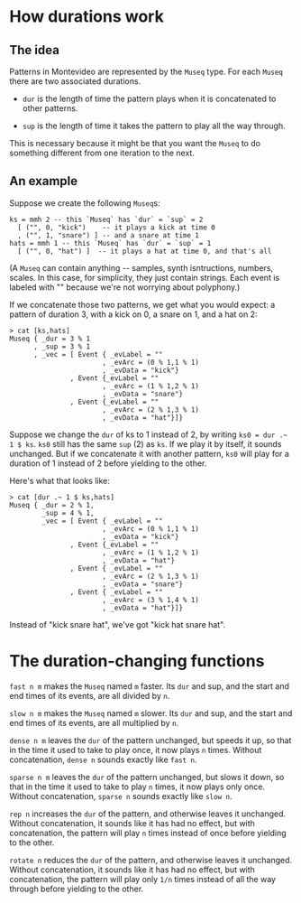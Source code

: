 # How durations work

## The idea

Patterns in Montevideo are represented by the `Museq` type. 
For each `Museq` there are two associated durations.

* `dur` is the length of time the pattern plays when it is concatenated to other patterns.

* `sup` is the length of time it takes the pattern to play all the way through.

This is necessary because it might be that you want the `Museq` to do something different from one iteration to the next.


## An example

Suppose we create the following `Museq`s:

```
ks = mmh 2 -- this `Museq` has `dur` = `sup` = 2
  [ ("", 0, "kick")    -- it plays a kick at time 0
  , ("", 1, "snare") ] -- and a snare at time 1
hats = mmh 1 -- this `Museq` has `dur` = `sup` = 1
  [ ("", 0, "hat") ]  -- it plays a hat at time 0, and that's all
```

(A `Museq` can contain anything -- samples, synth isntructions, numbers, scales. In this case, for simplicity, they just contain strings. Each event is labeled with "" because we're not worrying about polyphony.)

If we concatenate those two patterns, we get what you would expect: a pattern of duration 3, with a kick on 0, a snare on 1, and a hat on 2:

```
> cat [ks,hats]
Museq { _dur = 3 % 1
      , _sup = 3 % 1
      , _vec = [ Event { _evLabel = ""
                       , _evArc = (0 % 1,1 % 1)
                       , _evData = "kick"}
               , Event {_evLabel = ""
                       , _evArc = (1 % 1,2 % 1)
                       , _evData = "snare"}
               , Event {_evLabel = ""
                       , _evArc = (2 % 1,3 % 1)
                       , _evData = "hat"}]}
```


Suppose we change the `dur` of ks to 1 instead of 2, 
by writing `ks0 = dur .~ 1 $ ks`. 
`ks0` still has the same `sup` (2) as `ks`.
If we play it by itself, it sounds unchanged.
But if we concatenate it with another pattern,
`ks0` will play for a duration of 1 instead of 2 before yielding to the other.

Here's what that looks like:
```
> cat [dur .~ 1 $ ks,hats]
Museq { _dur = 2 % 1,
        _sup = 4 % 1,
        _vec = [ Event { _evLabel = ""
                       , _evArc = (0 % 1,1 % 1)
                       , _evData = "kick"}
               , Event {_evLabel = ""
                       , _evArc = (1 % 1,2 % 1)
                       , _evData = "hat"}
               , Event { _evLabel = ""
                       , _evArc = (2 % 1,3 % 1)
                       , _evData = "snare"}
               , Event { _evLabel = ""
                       , _evArc = (3 % 1,4 % 1)
                       , _evData = "hat"}]}
```

Instead of "kick snare hat", we've got "kick hat snare hat".


# The duration-changing functions

`fast n m` makes the `Museq` named `m` faster. Its `dur` and sup, and the start and end times of its events, are all divided by `n`.

`slow n m` makes the `Museq` named `m` slower. Its `dur` and sup, and the start and end times of its events, are all multiplied by `n`.

`dense n m` leaves the `dur` of the pattern unchanged, but speeds it up, so that in the time it used to take to play once, it now plays `n` times. Without concatenation, `dense n` sounds exactly like `fast n`.

`sparse n m` leaves the `dur` of the pattern unchanged, but slows it down, so that in the time it used to take to play `n` times, it now plays only once. Without concatenation, `sparse n` sounds exactly like `slow n`.

`rep n` increases the `dur` of the pattern, and otherwise leaves it unchanged. Without concatenation, it sounds like it has had no effect, but with concatenation, the pattern will play `n` times instead of once before yielding to the other.

`rotate n` reduces the `dur` of the pattern, and otherwise leaves it unchanged. Without concatenation, it sounds like it has had no effect, but with concatenation, the pattern will play only `1/n` times instead of all the way through before yielding to the other.
